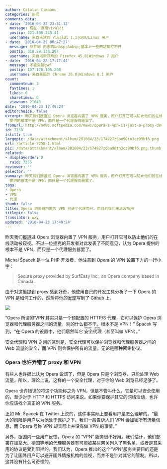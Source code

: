 ```yaml
---
author: Catalin Cimpanu
categories: 新闻
comments_data:
- date: '2016-04-23 23:31:12'
  message: 现在一直用vivaldi
  postip: 221.198.243.41
  username: 来自天津的 Vivaldi 1.1|GNU/Linux 用户
- date: '2016-04-25 08:47:27'
  message: 然并卵 的东西&nbsp;&nbsp;基本上一些网站都打不开
  postip: 218.29.138.207
  username: 来自河南郑州的 Firefox 45.0|Windows 7 用户
- date: '2016-04-28 17:17:44'
  message: 不能突破gwf
  postip: 107.178.195.208
  username: 来自美国的 Chrome 36.0|Windows 8.1 用户
count:
  commentnum: 3
  favtimes: 1
  likes: 0
  sharetimes: 0
  viewnum: 21048
date: '2016-04-23 17:49:24'
editorchoice: false
excerpt: 昨天我们报道过 Opera 浏览器内置了 VPN 服务，用户打开它可以防止他们的在线活动被窥视。不过一位捷克的开发者对此发表了不同意见，认为 Opera
  提供的根本不是 VPN，而只是一个代理服务器罢了。
fromurl: http://news.softpedia.com/news/opera-s-vpn-is-just-a-proxy-developer-says-503330.shtml
id: 7258
islctt: true
largepic: /data/attachment/album/201604/23/174927z6bu90tn3cz99bf6.png
url: /article-7258-1.html
pic: /data/attachment/album/201604/23/174927z6bu90tn3cz99bf6.png.thumb.jpg
related:
- displayorder: 0
  raid: 7255
reviewer: ''
selector: ''
summary: 昨天我们报道过 Opera 浏览器内置了 VPN 服务，用户打开它可以防止他们的在线活动被窥视。不过一位捷克的开发者对此发表了不同意见，认为 Opera
  提供的根本不是 VPN，而只是一个代理服务器罢了。
tags:
- Opera
- VPN
- 代理
thumb: false
title: Opera 浏览器内置的 VPN 只是个代理而已，而且对我们来说没啥用
titlepic: false
translator: wxy
updated: '2016-04-23 17:49:24'
---
```


昨天我们[报道](/article-7255-1.html)过 Opera 浏览器内置了 VPN 服务，用户打开它可以防止他们的在线活动被窥视。不过一位捷克的开发者对此发表了不同意见，认为 Opera 提供的根本不是 VPN，而只是一个代理服务器罢了。


Michal Špacek 是一位 PHP 开发者，他注意到 Opera 的 VPN 设置下方的一行小字：



> 
> Secure proxy provided by SurfEasy Inc., an Opera company based in Canada.
> 
> 
> 


由于对这里提到 proxy 感到好奇，他使用自己的开发工具分析了一下 Opera 的 VPN 是如何工作的，然后将他的[发现](https://gist.github.com/spaze/558b7c4cd81afa7c857381254ae7bd10)写到了 Github 上。


![](/data/attachment/album/201604/23/174927z6bu90tn3cz99bf6.png)


“Opera 所谓的‘VPN’其实只是一个预配置的 HTTP/S 代理，它可以保护 Opera 浏览器和代理服务器之间的流量，别的什么都不干。根本不是 VPN！” Špacek 写到，“在 Opera 的设置中，他们居然叫它<ruby> 安全代理 <rp>  （ </rp> <rt>  Secure proxy </rt> <rp>  ） </rp></ruby>（甚至叫做 VPN）。”


安全代理和 VPN 之间的区别是，安全代理可以保护浏览器和代理服务器之间的 Web 流量的安全，而 VPN 则会保护所有的流量，无论是哪种网络协议。


### Opera 也许弄错了 proxy 和 VPN


有些人也许据此认为 Opera 说谎了，但是 Opera 只是个浏览器，只能处理 Web 流量，所以，理论上说，这样的一个安全代理，对于你的 Web 浏览已经足够了。


Opera 也许错误的将这个功能称之为 VPN，但是不管叫什么，它是可以安全使用的，至少对于 HTTP 和 HTTPS 访问来说。如果你要保护其它的网络活动，也许你应该找个真正的 VPN 服务。


正如 Mr. Špacek 在 Twitter 上说的，这件事实际上要看用户是怎么理解的。“最大的风险是用户以为他处于保护之下。我们一般告诉人们 VPN 会加密所有流量信息，而 Opera 号称 VPN 却实际上并没有做 VPN 的事情。”


另外，据国内一些用户反馈，Opera 的 “VPN” 服务很不好用。我们估计，他们部署在加拿大、德国等地的代理服务器有可能被某些网关列入了黑名单，或者是其采用的协议是受到阻拦的。我们认为，Opera 推出的这个“VPN”服务主要目的还是为了让国外用户可以避开国外情报机构的监视，而并不是针对其它的管制。所以，这并没有什么可奇怪的。